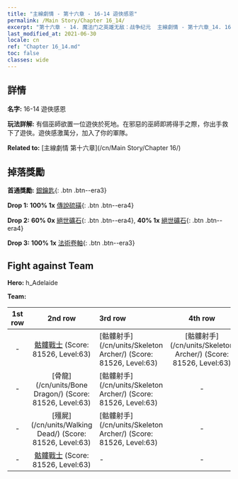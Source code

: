 ```yaml
---
title: "主線劇情 - 第十六章 - 16-14 遊俠感恩"
permalink: /Main Story/Chapter 16_14/
excerpt: "第十六章 - 14. 魔法门之英雄无敌：战争纪元  主線劇情 - 第十六章_14. 16-14 遊俠感恩"
last_modified_at: 2021-06-30
locale: cn
ref: "Chapter 16_14.md"
toc: false
classes: wide
---
```


## 詳情

 **名字:** 16-14 遊俠感恩

 **玩法詳解:** 有個巫師欲置一位遊俠於死地。在邪惡的巫師即將得手之際，你出手救下了遊俠。遊俠感激萬分，加入了你的軍隊。

 **Related to:** [主線劇情 第十六章](/cn/Main Story/Chapter 16/)

## 掉落獎勵

 **首通獎勵:** [銀鑰匙](/cn/Items/con_693/){: .btn .btn--era3}

 **Drop 1:** **100% 1x** [傳說硫磺](/cn/Items/mat_57/){: .btn .btn--era4}

 **Drop 2:** **60% 0x** [絕世礦石](/cn/Items/mat_47/){: .btn .btn--era4}, **40% 1x** [絕世礦石](/cn/Items/mat_47/){: .btn .btn--era4}

 **Drop 3:** **100% 1x** [法術卷軸](/cn/Items/con_694/){: .btn .btn--era3}


## Fight against Team
 **Hero:** h_Adelaide

 **Team:**


  | 1st row | 2nd row | 3rd row | 4th row |
  |:----:|:----:|:----|:----:|
  | - | [骷髏戰士](/cn/units/Skeleton/) (Score: 81526, Level:63)  | [骷髏射手](/cn/units/Skeleton Archer/) (Score: 81526, Level:63)  | [骷髏射手](/cn/units/Skeleton Archer/) (Score: 81526, Level:63)  |
  | - | [骨龍](/cn/units/Bone Dragon/) (Score: 81526, Level:63)  | [骷髏射手](/cn/units/Skeleton Archer/) (Score: 81526, Level:63)  | - |
  | - | [殭屍](/cn/units/Walking Dead/) (Score: 81526, Level:63)  | [骷髏射手](/cn/units/Skeleton Archer/) (Score: 81526, Level:63)  | - |
  | - | [骷髏戰士](/cn/units/Skeleton/) (Score: 81526, Level:63)  | - | - |


